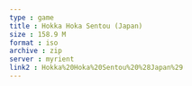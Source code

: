 ```yaml
---
type : game
title : Hokka Hoka Sentou (Japan)
size : 158.9 M
format : iso
archive : zip
server : myrient
link2 : Hokka%20Hoka%20Sentou%20%28Japan%29
---
```


